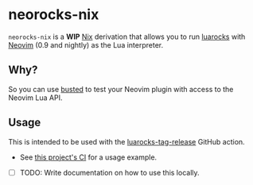 # neorocks-nix

`neorocks-nix` is a **WIP** [Nix](https://nixos.org/) derivation
that allows you to run [luarocks](https://luarocks.org/) with [Neovim](https://neovim.io/)
(0.9 and nightly) as the Lua interpreter.

## Why?

So you can use [busted](https://lunarmodules.github.io/busted/) to test your
Neovim plugin with access to the Neovim Lua API.

## Usage

This is intended to be used with the [luarocks-tag-release](https://github.com/nvim-neorocks/luarocks-tag-release)
GitHub action.

- See [this project's CI](https://github.com/mrcjkb/neorocks-nix/blob/eb3e83501c6375553912aadc37378a004553faa6/.github/workflows/nix-build.yml#L46) for a usage example.

- [ ] TODO: Write documentation on how to use this locally.
